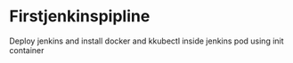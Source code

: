 # Firstjenkinspipline
Deploy jenkins and install docker and kkubectl inside jenkins pod using init container
